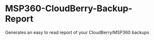 # MSP360-CloudBerry-Backup-Report
Generates an easy to read report of your CloudBerry/MSP360 backups
